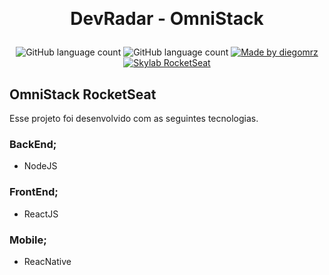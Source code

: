 ﻿﻿<h1 align="center">
  DevRadar - OmniStack
</h1>

<p align="center">
  <img alt="GitHub language count" src="https://img.shields.io/github/last-commit/diegomrz/rocketseat-omnistack-devradar">
  
  <img alt="GitHub language count" src="https://img.shields.io/github/languages/count/diegomrz/rocketseat-omnistack-devradar">

  <a href="https://www.linkedin.com/in/diegomrz/">
    <img alt="Made by diegomrz" src="https://img.shields.io/badge/linkedin-diegomrz-blue">
  </a>

  <a href="https://skylab.rocketseat.com.br/dashboard">
    <img alt="Skylab RocketSeat" src="https://img.shields.io/badge/OmniStack-Rocketseat-blueviolet">
  </a>
  
</p>

## OmniStack RocketSeat
Esse projeto foi desenvolvido com as seguintes tecnologias.

### BackEnd; 
- NodeJS

### FrontEnd; 
- ReactJS

### Mobile; 
- ReacNative